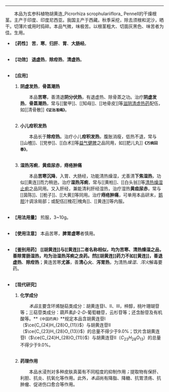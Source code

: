 ---

&emsp;&emsp;本品为玄参科植物胡黄连_Picrorhiza scrophulariiflora_ Pennell的干燥根茎。主产于印度、印度尼西亚。我国主产于西藏。秋季采挖，除去须根和泥沙，晒干。切薄片或用时捣碎。本品气微，味极苦。以根茎粗大、切面灰黑色、味苦者为佳。生用。

- 【**药性**】
	**苦**，**寒**。**归肝**、**胃**、**大肠经**。<br></br>

- 【**功效**】
	**退虚热**，**除疳热**，**清虚热**。<br></br>

- 【**应用**】
	1. **阴虚发热**，**骨蒸潮热**
		
		&emsp;&emsp;本品**苦寒**，善清退**阴分伏热**，有退虚热、除骨蒸之功。治疗**阴虚发热**，**骨蒸潮热**，常与[[鳖甲]]、[[知母]]、[[地骨皮]]等<ins>滋阴清虚热药</ins>配伍，如[[清骨散]]**`《证治准绳》`**。<br></br>
	
	2. **小儿疳积发热**
		
		&emsp;&emsp;本品长于**除疳热**。治疗小儿**疳积发热**，腹胀消瘦，低热不退，常与[[山楂]]、[[党参]]、[[白术]]等<ins>益气健脾</ins>之品同用，如[[肥儿丸]]**`《万病回春》`**。<br></br>
	
	3. **湿热泻痢**，**黄疸尿赤**，**痔疮肿痛**
		
		&emsp;&emsp;本品**苦寒沉降**，入胃、大肠经，功能清热燥湿，尤善清**下焦湿热**，功似[[黄连]]而力稍逊。治疗**湿热泻痢**，常与[[黄柏]]、[[白头翁]]等<ins>清热燥湿止痢</ins>之品同用。又入肝经，兼能清利肝经湿热，治疗湿热**黄疸尿赤**，常与[[茵陈]]、[[栀子]]、[[大黄]]等同用。治疗**痔疮肿痛**，可单用本品研末，<ins>鹅胆</ins>汁调涂局部；或配伍[[槐花|槐角]]、[[黄连]]等内服。<br></br>

- 【**用法用量**】
	煎服，3~10g。<br></br>

- 【**使用注意**】
	本品苦寒，**脾胃虚寒**者慎用。<br></br>

- 【**鉴别用药**】
	**[[胡黄连]]**与**[[黄连]]**二者名称相似，均为苦寒、清热燥湿之品，善除胃肠湿热，均为治湿热泻痢之良药。然[[胡黄连]]药力不如[[黄连]]，善**退虚热**、**除疳热**；黄连苦寒**尤甚**，善**清心火**、**泻胃热**，为清热<dfn>燥湿、泻火</dfn>解毒要药。<br></br>

- 【**现代研究**】
	1. **化学成分**
		
		&emsp;&emsp;<dfn>本品</dfn>主要含环烯醚萜类成分：胡黄连苷$Ⅰ$、$Ⅱ$、$Ⅲ$，梓醇，桃叶珊瑚苷等；三萜苷类成分：葫芦素$β$-$2$-$D$-葡萄糖苷，云杉苷等；还含酚苷及有机酸等。**`《中国药典》`**规定本品含胡黄连苷$Ⅰ$（$\ce{C_{24}H_{28}O_{11}}$）与胡黄连苷$Ⅱ$（$\ce{C_{23}H_{28}O_{13}}$）的总量不得少于9.0%；饮片含胡黄连苷$Ⅰ$（$\ce{C_{24}H_{28}O_{11}}$）与胡黄连苷$Ⅱ$（$C_{23}H_{28}O_{13}$）的总量不得少于9.0%。<br></br>
	
	2. **药理作用**
		
		&emsp;&emsp;本品水浸剂对多种皮肤真菌有不同程度的抑制作用<dfn>；</dfn>提取物有保肝、利胆、抗炎、抗氧化等作用。此外，<dfn>本品</dfn>尚有降脂、降糖、抗胃溃疡、抗肿瘤、促进伤口愈合等作用。
